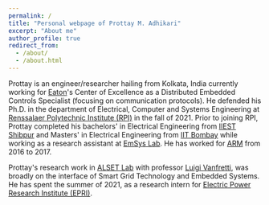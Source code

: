 ```yaml
---
permalink: /
title: "Personal webpage of Prottay M. Adhikari"
excerpt: "About me"
author_profile: true
redirect_from: 
  - /about/
  - /about.html
---
```




Prottay is an engineer/researcher hailing from Kolkata, India currently working for [Eaton](https://en.wikipedia.org/wiki/Eaton_Corporation)'s Center of Excellence as a Distributed Embedded Controls Specialist (focusing on communication protocols). He defended his Ph.D. in the department of Electrical, Computer and Systems Engineering at [Renssalaer Polytechnic Institute (RPI)](https://en.wikipedia.org/wiki/Rensselaer_Polytechnic_Institute) in the fall of 2021. Prior to joining RPI, Prottay completed his bachelors' in Electrical Engineering from [IIEST Shibpur](https://en.wikipedia.org/wiki/IIEST,_Shibpur) and Masters' in Electrical Engineering from [IIT Bombay](https://en.wikipedia.org/wiki/IIT_Bombay) while working as a research assistant at [EmSys Lab](https://www.ee.iitb.ac.in/old_web/research/labs/emsys). He has worked for [ARM](https://en.wikipedia.org/wiki/Arm_(company)) from 2016 to 2017. 

Prottay's research work in [ALSET Lab](https://alsetlab.github.io/) with professor [Luigi Vanfretti](https://ecse.rpi.edu/index.php/people/faculty/luigi-vanfretti), was broadly on the interface of Smart Grid Technology and Embedded Systems. He has spent the summer of 2021, as a research intern for [Electric Power Research Institute (EPRI)](https://en.wikipedia.org/wiki/Electric_Power_Research_Institute). 

<!-- His detailed CV is avaliable [here](https://drive.google.com/file/d/1l-pNibr3nCZJbbW31Tg4eccs5-jhQWcr/view?usp=sharing). 
 -->



